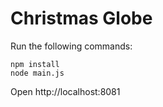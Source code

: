 # Christmas Globe

Run the following commands:

```
npm install
node main.js
```

Open http://localhost:8081
